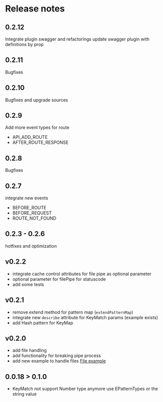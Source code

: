 # Release notes

## 0.2.12
Integrate plugin swagger and refactorings
update swagger plugin with definitions by prop

## 0.2.11
Bugfixes

## 0.2.10
Bugfixes and upgrade sources

## 0.2.9
Add more event types for route
- API_ADD_ROUTE
- AFTER_ROUTE_RESPONSE

## 0.2.8
Bugfixes

## 0.2.7
integrate new events
- BEFORE_ROUTE
- BEFORE_REQUEST
- ROUTE_NOT_FOUND

## 0.2.3 - 0.2.6
hotfixes and optimization 

## v0.2.2
- integrate cache control attributes for file pipe as optional parameter
- optional parameter for filePipe for statuscode
- add some tests

## v0.2.1
- remove extend method for pattern map (`extendPatternMap`)
- integrate new `describe` attribute for KeyMatch params (example exists)
- add Hash pattern for KeyMap

## v0.2.0
- add file handling
- add functionality for breaking pipe process
- add new example to handle files [File example](https://deno.land/x/deno_api_server/example/static-file.ts)


## 0.0.18 > 0.1.0
- KeyMatch not support Number type anymore use EPatternTypes or the string value